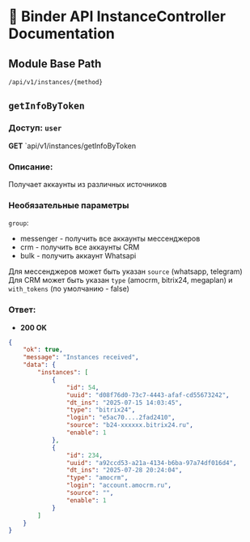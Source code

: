 # 📘 Binder API InstanceController Documentation

## Module Base Path
`/api/v1/instances/{method}`

## `getInfoByToken`
### Доступ: `user`

**GET** `api/v1/instances/getInfoByToken

### Описание:
Получает аккаунты из различных источников

### Необязательные параметры
`group`:
- messenger - получить все аккаунты мессенджеров
- crm - получить все аккаунты CRM
- bulk - получить аккаунт Whatsapi

Для мессенджеров может быть указан `source` (whatsapp, telegram)\
Для CRM может быть указан `type` (amocrm, bitrix24, megaplan) и `with_tokens` (по умолчанию - false)


### Ответ:
- **200 OK**
```json
{
	"ok": true,
	"message": "Instances received",
	"data": {
		"instances": [
			{
				"id": 54,
				"uuid": "d08f76d0-73c7-4443-afaf-cd55673242",
				"dt_ins": "2025-07-15 14:03:45",
				"type": "bitrix24",
				"login": "e5ac70....2fad2410",
				"source": "b24-xxxxxx.bitrix24.ru",
				"enable": 1
			},
			{
				"id": 234,
				"uuid": "a92ccd53-a21a-4134-b6ba-97a74df016d4",
				"dt_ins": "2025-07-28 20:24:04",
				"type": "amocrm",
				"login": "account.amocrm.ru",
				"source": "",
				"enable": 1
			}
		]
	}
}
```
